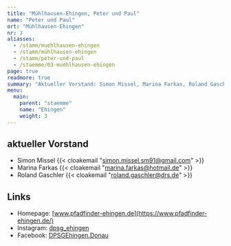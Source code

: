 ```yaml
---
title: "Mühlhausen-Ehingen, Peter und Paul"
name: "Peter und Paul"
ort: "Mühlhausen-Ehingen"
nr: 3
aliasses:
  - /stamm/muehlhausen-ehingen
  - /stamm/mühlhausen-ehingen
  - /stamm/peter-und-paul
  - /staemme/03-muehlhausen-ehingen
page: true
readmore: true
summary: "Aktueller Vorstand: Simon Missel, Marina Farkas, Roland Gaschler | Homepage: dpsg-ehingen.de | Instagram: dpsg_ehingen | Facebook: DPSGEhingen.Donau"
menu:
  main:
    parent: "staemme"
    name: "Ehingen"
    weight: 3
---
```


## aktueller Vorstand

* Simon Missel {{< cloakemail "simon.missel.sm91@gmail.com" >}}
* Marina Farkas {{< cloakemail "marina.farkas@hotmail.de" >}}
* Roland Gaschler {{< cloakemail "roland.gaschler@drs.de" >}}

## Links

* Homepage: [www.pfadfinder-ehingen.de](https://www.pfadfinder-ehingen.de/)
* Instagram: [dpsg_ehingen](https://www.instagram.com/dpsg_ehingen/)
* Facebook: [DPSGEhingen.Donau](https://www.facebook.com/DPSGEhingen.Donau/)

